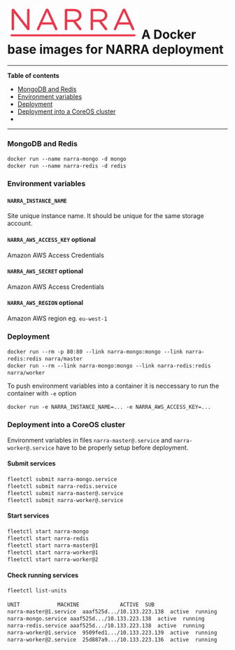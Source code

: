 ![narra logo](narra.png)
A Docker base images for NARRA deployment
=========================================

---------------------------------------

**Table of contents**

 * [MongoDB and Redis](#mongodb_and_redis)
 * [Environment variables](#environment)
 * [Deployment](#deployment)
 * [Deployment into a CoreOS cluster](#deployment_coreos)
 * 
---------------------------------------

<a name="mongodb_and_redis"></a>
### MongoDB and Redis

    docker run --name narra-mongo -d mongo
    docker run --name narra-redis -d redis

<a name="environment"></a>
### Environment variables

#### `NARRA_INSTANCE_NAME`

Site unique instance name. It should be unique for the same storage account.

#### `NARRA_AWS_ACCESS_KEY` optional

Amazon AWS Access Credentials

#### `NARRA_AWS_SECRET` optional

Amazon AWS Access Credentials

#### `NARRA_AWS_REGION` optional

Amazon AWS region eg. `eu-west-1`

<a name="deployment"></a>
### Deployment

    docker run --rm -p 80:80 --link narra-mongo:mongo --link narra-redis:redis narra/master
    docker run --rm --link narra-mongo:mongo --link narra-redis:redis narra/worker
    
To push environment variables into a container it is neccessary to run the container with `-e` option

    docker run -e NARRA_INSTANCE_NAME=... -e NARRA_AWS_ACCESS_KEY=...
    
<a name="deployment_coreos"></a>    
### Deployment into a CoreOS cluster

Environment variables in files `narra-master@.service` and `narra-worker@.service` have to be properly setup before deployment.

#### Submit services

	fleetctl submit narra-mongo.service
	fleetctl submit narra-redis.service
	fleetctl submit narra-master@.service
	fleetctl submit narra-worker@.service

#### Start services

	fleetctl start narra-mongo
	fleetctl start narra-redis
	fleetctl start narra-master@1
	fleetctl start narra-worker@1
	fleetctl start narra-worker@2

#### Check running services

	fleetctl list-units
	
	UNIT			MACHINE				ACTIVE	SUB
	narra-master@1.service	aaaf525d.../10.133.223.138	active	running
	narra-mongo.service	aaaf525d.../10.133.223.138	active	running
	narra-redis.service	aaaf525d.../10.133.223.138	active	running
	narra-worker@1.service	9509fed1.../10.133.223.139	active	running
	narra-worker@2.service	25d887a9.../10.133.223.136	active	running
